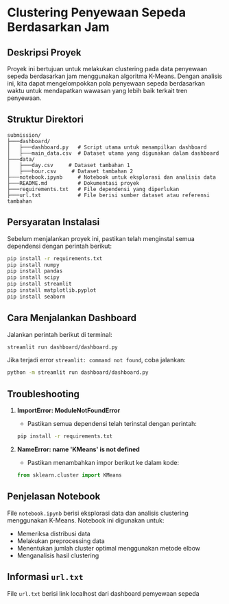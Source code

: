 # Clustering Penyewaan Sepeda Berdasarkan Jam

## Deskripsi Proyek
Proyek ini bertujuan untuk melakukan clustering pada data penyewaan sepeda berdasarkan jam menggunakan algoritma K-Means. Dengan analisis ini, kita dapat mengelompokkan pola penyewaan sepeda berdasarkan waktu untuk mendapatkan wawasan yang lebih baik terkait tren penyewaan.

## Struktur Direktori
```
submission/
├───dashboard/
│   ├───dashboard.py   # Script utama untuk menampilkan dashboard
│   ├───main_data.csv  # Dataset utama yang digunakan dalam dashboard
├───data/
│   ├───day.csv     # Dataset tambahan 1
│   ├───hour.csv     # Dataset tambahan 2
├───notebook.ipynb     # Notebook untuk eksplorasi dan analisis data
├───README.md          # Dokumentasi proyek
├───requirements.txt   # File dependensi yang diperlukan
├───url.txt            # File berisi sumber dataset atau referensi tambahan
```

## Persyaratan Instalasi
Sebelum menjalankan proyek ini, pastikan telah menginstal semua dependensi dengan perintah berikut:

```bash
pip install -r requirements.txt
pip install numpy
pip install pandas
pip install scipy
pip install streamlit 
pip install matplotlib.pyplot 
pip install seaborn
```

## Cara Menjalankan Dashboard
Jalankan perintah berikut di terminal:

```bash
streamlit run dashboard/dashboard.py
```

Jika terjadi error `streamlit: command not found`, coba jalankan:

```bash
python -m streamlit run dashboard/dashboard.py
```

## Troubleshooting
1. **ImportError: ModuleNotFoundError**
   - Pastikan semua dependensi telah terinstal dengan perintah:
   
   ```bash
   pip install -r requirements.txt
   ```

2. **NameError: name 'KMeans' is not defined**
   - Pastikan menambahkan impor berikut ke dalam kode:
   
   ```python
   from sklearn.cluster import KMeans
   ```

## Penjelasan Notebook
File `notebook.ipynb` berisi eksplorasi data dan analisis clustering menggunakan K-Means. Notebook ini digunakan untuk:
- Memeriksa distribusi data
- Melakukan preprocessing data
- Menentukan jumlah cluster optimal menggunakan metode elbow
- Menganalisis hasil clustering

## Informasi `url.txt`
File `url.txt` berisi link localhost dari dashboard pemyewaan sepeda